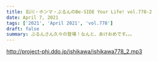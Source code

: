 ```yaml
---
title: 石川・ホンマ・ぶるんのBe-SIDE Your Life! vol.778-2
date: April 7, 2021
tags: ['2021', 'April 2021', 'vol.778']
draft: false
summary: ぶるんさん久々の登場！なんと、あけおめです。。。
---
```


http://project-phi.ddo.jp/ishikawa/ishikawa778_2.mp3